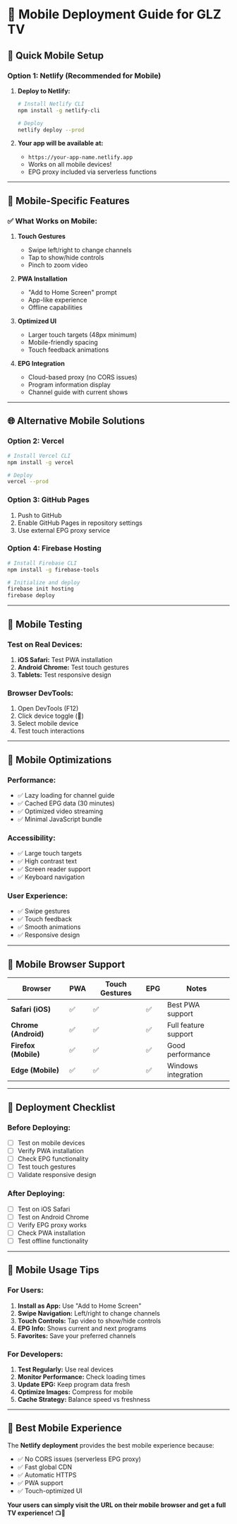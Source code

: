 # 📱 Mobile Deployment Guide for GLZ TV

## 🚀 **Quick Mobile Setup**

### **Option 1: Netlify (Recommended for Mobile)**

1. **Deploy to Netlify:**
   ```bash
   # Install Netlify CLI
   npm install -g netlify-cli
   
   # Deploy
   netlify deploy --prod
   ```

2. **Your app will be available at:**
   - `https://your-app-name.netlify.app`
   - Works on all mobile devices!
   - EPG proxy included via serverless functions

---

## 📱 **Mobile-Specific Features**

### **✅ What Works on Mobile:**

1. **Touch Gestures**
   - Swipe left/right to change channels
   - Tap to show/hide controls
   - Pinch to zoom video

2. **PWA Installation**
   - "Add to Home Screen" prompt
   - App-like experience
   - Offline capabilities

3. **Optimized UI**
   - Larger touch targets (48px minimum)
   - Mobile-friendly spacing
   - Touch feedback animations

4. **EPG Integration**
   - Cloud-based proxy (no CORS issues)
   - Program information display
   - Channel guide with current shows

---

## 🌐 **Alternative Mobile Solutions**

### **Option 2: Vercel**
```bash
# Install Vercel CLI
npm install -g vercel

# Deploy
vercel --prod
```

### **Option 3: GitHub Pages**
1. Push to GitHub
2. Enable GitHub Pages in repository settings
3. Use external EPG proxy service

### **Option 4: Firebase Hosting**
```bash
# Install Firebase CLI
npm install -g firebase-tools

# Initialize and deploy
firebase init hosting
firebase deploy
```

---

## 📱 **Mobile Testing**

### **Test on Real Devices:**
1. **iOS Safari:** Test PWA installation
2. **Android Chrome:** Test touch gestures
3. **Tablets:** Test responsive design

### **Browser DevTools:**
1. Open DevTools (F12)
2. Click device toggle (📱)
3. Select mobile device
4. Test touch interactions

---

## 🔧 **Mobile Optimizations**

### **Performance:**
- ✅ Lazy loading for channel guide
- ✅ Cached EPG data (30 minutes)
- ✅ Optimized video streaming
- ✅ Minimal JavaScript bundle

### **Accessibility:**
- ✅ Large touch targets
- ✅ High contrast text
- ✅ Screen reader support
- ✅ Keyboard navigation

### **User Experience:**
- ✅ Swipe gestures
- ✅ Touch feedback
- ✅ Smooth animations
- ✅ Responsive design

---

## 📱 **Mobile Browser Support**

| Browser | PWA | Touch Gestures | EPG | Notes |
|---------|-----|----------------|-----|-------|
| **Safari (iOS)** | ✅ | ✅ | ✅ | Best PWA support |
| **Chrome (Android)** | ✅ | ✅ | ✅ | Full feature support |
| **Firefox (Mobile)** | ✅ | ✅ | ✅ | Good performance |
| **Edge (Mobile)** | ✅ | ✅ | ✅ | Windows integration |

---

## 🚀 **Deployment Checklist**

### **Before Deploying:**
- [ ] Test on mobile devices
- [ ] Verify PWA installation
- [ ] Check EPG functionality
- [ ] Test touch gestures
- [ ] Validate responsive design

### **After Deploying:**
- [ ] Test on iOS Safari
- [ ] Test on Android Chrome
- [ ] Verify EPG proxy works
- [ ] Check PWA installation
- [ ] Test offline functionality

---

## 📱 **Mobile Usage Tips**

### **For Users:**
1. **Install as App:** Use "Add to Home Screen"
2. **Swipe Navigation:** Left/right to change channels
3. **Touch Controls:** Tap video to show/hide controls
4. **EPG Info:** Shows current and next programs
5. **Favorites:** Save your preferred channels

### **For Developers:**
1. **Test Regularly:** Use real devices
2. **Monitor Performance:** Check loading times
3. **Update EPG:** Keep program data fresh
4. **Optimize Images:** Compress for mobile
5. **Cache Strategy:** Balance speed vs freshness

---

## 🎯 **Best Mobile Experience**

The **Netlify deployment** provides the best mobile experience because:
- ✅ No CORS issues (serverless EPG proxy)
- ✅ Fast global CDN
- ✅ Automatic HTTPS
- ✅ PWA support
- ✅ Touch-optimized UI

**Your users can simply visit the URL on their mobile browser and get a full TV experience!** 📺📱 